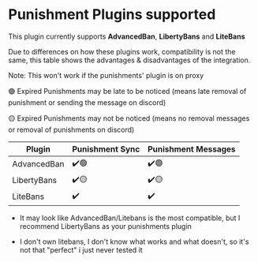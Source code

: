 # Punishment Plugins supported

This plugin currently supports **AdvancedBan**, **LibertyBans** and **LiteBans**

Due to differences on how these plugins work, compatibility is not the same, this table shows the advantages & disadvantages of the integration.

Note: This won't work if the punishments' plugin is on proxy

🟢 Expired Punishments may be late to be noticed (means late removal of punishment or sending the message on discord)

🟡 Expired Punishments may not be noticed (means no removal messages or removal of punishments on discord)

| Plugin      	| Punishment Sync 	| Punishment Messages 	|
|-------------	|-----------------	|---------------------	|
| AdvancedBan 	| ✔️🟢              	| ✔️🟢                  	|
| LibertyBans 	| ✔️🟡              	| ✔️🟡                  	|
| LiteBans    	| ✔️              	| ✔️                  	|

- It may look like AdvancedBan/Litebans is the most compatible, but I recommend LibertyBans as your punishments plugin

- I don't own litebans, I don't know what works and what doesn't, so it's not that "perfect" i just never tested it